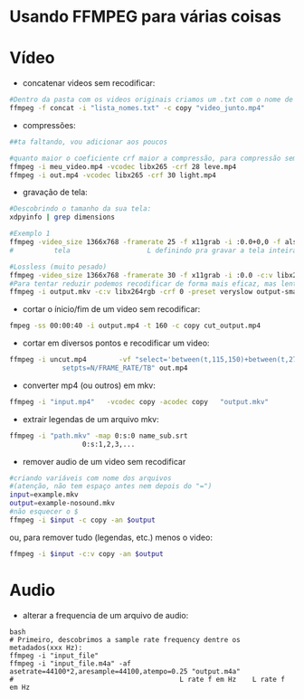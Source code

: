 # Usando FFMPEG para várias coisas

# Vídeo
- concatenar videos sem recodificar:

```bash
#Dentro da pasta com os videos originais criamos um .txt com o nome de cada arquivo numa linha 
ffmpeg -f concat -i "lista_nomes.txt" -c copy "video_junto.mp4"
```


- compressões:

```bash
##ta faltando, vou adicionar aos poucos

#quanto maior o coeficiente crf maior a compressão, para compressão sem comprometimento visual perceptível indica-se 17~18 (crf 0 = lossless)
ffmpeg -i meu_video.mp4 -vcodec libx265 -crf 28 leve.mp4
ffmpeg -i out.mp4 -vcodec libx265 -crf 30 light.mp4
```


- gravação de tela:

```bash
#Descobrindo o tamanho da sua tela:
xdpyinfo | grep dimensions

#Exemplo 1
ffmpeg -video_size 1366x768 -framerate 25 -f x11grab -i :0.0+0,0 -f alsa -ac 2 -i hw:0 output.mkv
#		   tela				      L definindo pra gravar a tela inteira (da pra escolher uma area mexendo em "0,0" (x,y))

#Lossless (muito pesado)
ffmpeg -video_size 1366x768 -framerate 30 -f x11grab -i :0.0 -c:v libx264rgb -crf 0 -preset ultrafast output.mkv
#Para tentar reduzir podemos recodificar de forma mais eficaz, mas lenta (continuando lossless)
ffmpeg -i output.mkv -c:v libx264rgb -crf 0 -preset veryslow output-smaller.mkv
``` 

- cortar o ínicio/fim de um video sem recodificar:

```bash
fmpeg -ss 00:00:40 -i output.mp4 -t 160 -c copy cut_output.mp4
```


- cortar em diversos pontos e recodificar um video:

```bash
ffmpeg -i uncut.mp4        -vf "select='between(t,115,150)+between(t,276,293)+between(t,350,418)',
		     setpts=N/FRAME_RATE/TB" out.mp4
```


- converter mp4 (ou outros) em mkv:

```bash
ffmpeg -i "input.mp4"	-vcodec copy -acodec copy	"output.mkv"
```


- extrair legendas de um arquivo mkv:

```bash
ffmpeg -i "path.mkv" -map 0:s:0 name_sub.srt
				  0:s:1,2,3,...
```

- remover audio de um video sem recodificar

```bash	
#criando variáveis com nome dos arquivos
#(atenção, não tem espaço antes nem depois do "=")
input=example.mkv
output=example-nosound.mkv
#não esquecer o $
ffmpeg -i $input -c copy -an $output
```	   
ou, para remover tudo (legendas, etc.) menos o video:
```bash	   
ffmpeg -i $input -c:v copy -an $output			  
```


# Audio
- alterar a frequencia de um arquivo de audio:
```
bash
# Primeiro, descobrimos a sample rate frequency dentre os metadados(xxx Hz):
ffmpeg -i "input_file"
ffmpeg -i "input_file.m4a" -af asetrate=44100*2,aresample=44100,atempo=0.25 "output.m4a"
#                                         L rate f em Hz    L rate f em Hz
```
